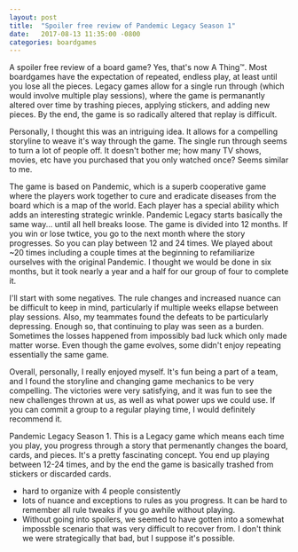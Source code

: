 ```yaml
---
layout: post
title:  "Spoiler free review of Pandemic Legacy Season 1"
date:   2017-08-13 11:35:00 -0800
categories: boardgames
---
```


A spoiler free review of a board game? Yes, that's now A Thing™. Most boardgames have the expectation of repeated, endless play, at least until you lose all the pieces. Legacy games allow for a single run through (which would involve multiple play sessions), where the game is permanantly altered over time by trashing pieces, applying stickers, and adding new pieces. By the end, the game is so radically altered that replay is difficult. 

Personally, I thought this was an intriguing idea. It allows for a compelling storyline to weave it's way through the game. The single run through seems to turn a lot of people off. It doesn't bother me; how many TV shows, movies, etc have you purchased that you only watched once? Seems similar to me.

The game is based on Pandemic, which is a superb cooperative game where the players work together to cure and eradicate diseases from the board which is a map of the world. Each player has a special ability which adds an interesting strategic wrinkle. Pandemic Legacy starts basically the same way... until all hell breaks loose. The game is divided into 12 months. If you win or lose twtice, you go to the next month where the story progresses. So you can play between 12 and 24 times. We played about ~20 times including a couple times at the beginning to refamiliarize ourselves with the original Pandemic. I thought we would be done in six months, but it took nearly a year and a half for our group of four to complete it.

I'll start with some negatives. The rule changes and increased nuance can be difficult to keep in mind, particularly if multiple weeks ellapse between play sessions. Also, my teammates found the defeats to be particularly depressing. Enough so, that continuing to play was seen as a burden. Sometimes the losses happened from impossibly bad luck which only made matter worse. Even though the game evolves, some didn't enjoy repeating essentially the same game.

Overall, personally, I really enjoyed myself. It's fun being a part of a team, and I found the storyline and changing game mechanics to be very compelling. The victories were very satisfying, and it was fun to see the new challenges thrown at us, as well as what power ups we could use. If you can commit a group to a regular playing time, I would definitely recommend it.





Pandemic Legacy Season 1.
This is a Legacy game which means each time you play, you progress through a story that permenantly changes the board, cards, and pieces. It's a pretty fascinating concept. You end up playing between 12-24 times, and by the end the game is basically trashed from stickers or discarded cards.
- hard to organize with 4 people consistently
- lots of nuance and exceptions to rules as you progress. It can be hard to remember all rule tweaks if you go awhile without playing.
- Without going into spoilers, we seemed to have gotten into a somewhat impossble scenario that was very difficult to recover from. I don't think we were strategically that bad, but I suppose it's possible.